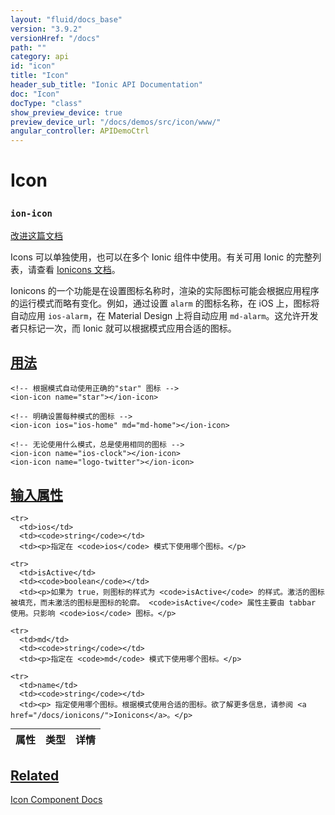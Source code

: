 ```yaml
---
layout: "fluid/docs_base"
version: "3.9.2"
versionHref: "/docs"
path: ""
category: api
id: "icon"
title: "Icon"
header_sub_title: "Ionic API Documentation"
doc: "Icon"
docType: "class"
show_preview_device: true
preview_device_url: "/docs/demos/src/icon/www/"
angular_controller: APIDemoCtrl
---
```










<h1 class="api-title">
<a class="anchor" name="icon" href="#icon"></a>

Icon
<h3><code>ion-icon</code></h3>






</h1>

<a class="improve-v2-docs" href="http://github.com/ionic-team/ionic/edit/master/src/components/icon/icon.ts#L4">
改进这篇文档
</a>






<p>Icons 可以单独使用，也可以在多个 Ionic 组件中使用。有关可用 Ionic 的完整列表，请查看 <a href="../../../../ionicons">Ionicons 文档</a>。</p>
<p>Ionicons 的一个功能是在设置图标名称时，渲染的实际图标可能会根据应用程序的运行模式而略有变化。例如，通过设置 <code>alarm</code> 的图标名称，在 iOS 上，图标将自动应用 <code>ios-alarm</code>，在 Material Design 上将自动应用 <code>md-alarm</code>。这允许开发者只标记一次，而 Ionic 就可以根据模式应用合适的图标。</p>











<!-- @usage tag -->

<h2><a class="anchor" name="usage" href="#usage">用法</a></h2>

<pre><code class="lang-html">&lt;!-- 根据模式自动使用正确的&quot;star&quot 图标 --&gt;
&lt;ion-icon name=&quot;star&quot;&gt;&lt;/ion-icon&gt;

&lt;!-- 明确设置每种模式的图标 --&gt;
&lt;ion-icon ios=&quot;ios-home&quot; md=&quot;md-home&quot;&gt;&lt;/ion-icon&gt;

&lt;!-- 无论使用什么模式，总是使用相同的图标 --&gt;
&lt;ion-icon name=&quot;ios-clock&quot;&gt;&lt;/ion-icon&gt;
&lt;ion-icon name=&quot;logo-twitter&quot;&gt;&lt;/ion-icon&gt;
</code></pre>




<!-- @property tags -->



<!-- instance methods on the class -->
<!-- input methods on the class -->
<h2><a class="anchor" name="input-properties" href="#input-properties">输入属性</a></h2>
<table class="table param-table" style="margin:0;">
  <thead>
    <tr>
      <th>属性</th>
      <th>类型</th>
      <th>详情</th>
    </tr>
  </thead>
  <tbody>

    <tr>
      <td>ios</td>
      <td><code>string</code></td>
      <td><p>指定在 <code>ios</code> 模式下使用哪个图标。</p>
</td>
    </tr>

    <tr>
      <td>isActive</td>
      <td><code>boolean</code></td>
      <td><p>如果为 true，则图标的样式为 <code>isActive</code> 的样式。激活的图标被填充，而未激活的图标是图标的轮廓。 <code>isActive</code> 属性主要由 tabbar 使用。只影响 <code>ios</code> 图标。</p>


</td>
    </tr>

    <tr>
      <td>md</td>
      <td><code>string</code></td>
      <td><p>指定在 <code>md</code> 模式下使用哪个图标。</p>
</td>
    </tr>

    <tr>
      <td>name</td>
      <td><code>string</code></td>
      <td><p> 指定使用哪个图标。根据模式使用合适的图标。欲了解更多信息，请参阅 <a href="/docs/ionicons/">Ionicons</a>。</p>

</td>
    </tr>

  </tbody>
</table>




<!-- related link -->

<h2><a class="anchor" name="related" href="#related">Related</a></h2>

<a href="/docs/components#icons">Icon Component Docs</a><!-- end content block -->


<!-- end body block -->

